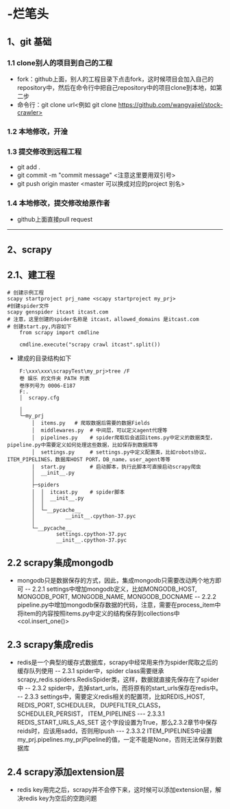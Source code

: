 # -烂笔头
## 1、git 基础
### 1.1 clone别人的项目到自己的工程
- fork：github上面，别人的工程目录下点击fork，这时候项目会加入自己的repository中，然后在命令行中把自己repository中的项目clone到本地，如第二步
- 命令行：git clone url<例如 git clone https://github.com/wangyajieI/stock-crawler>
### 1.2 本地修改，开淦
### 1.3 提交修改到远程工程
- git add .
- git commit -m "commit message" <注意这里要用双引号>
- git push origin master <master 可以换成对应的project 别名>
### 1.4 本地修改，提交修改给原作者
- github上面直接pull request
***
## 2、scrapy
## 2.1、建工程
```
# 创建示例工程
scapy startproject prj_name <scapy startproject my_prj>
#创建spider文件
scapy genspider itcast itcast.com
# 注意，这里创建的spider名称是 itcast，allowed_domains 是itcast.com
# 创建start.py,内容如下
    from scrapy import cmdline

    cmdline.execute("scrapy crawl itcast".split())
```
- 建成的目录结构如下
```
    F:\xxx\xxx\scrapyTest\my_prj>tree /F
    卷 娱乐 的文件夹 PATH 列表
    卷序列号为 0006-E187
    F:.
    │  scrapy.cfg

    │
    └─my_prj
        │  items.py   # 爬取数据后需要的数据Fields
        │  middlewares.py  # 中间层，可以定义agent代理等
        │  pipelines.py    # spider爬取后会返回items.py中定义的数据类型，pipeline.py中需要定义如何处理这些数据，比如保存到数据库等
        │  settings.py     # settings.py中定义配置类，比如robots协议，ITEM_PIPELINES，数据库HOST PORT，DB_name，user_agent等等
        |  start.py        # 启动脚本，执行此脚本可直接启动scrapy爬虫
        │  __init__.py
        │
        ├─spiders
        │  │  itcast.py    # spider脚本
        │  │  __init__.py
        │  │
        │  └─__pycache__
        │          __init__.cpython-37.pyc
        │
        └─__pycache__
                settings.cpython-37.pyc
                __init__.cpython-37.pyc
```
## 2.2 scrapy集成mongodb
- mongodb只是数据保存的方式，因此，集成mongodb只需要改动两个地方即可
-- 2.2.1 settings中增加mongodb定义，比如MONGODB_HOST, MONGODB_PORT, MONGODB_NAME, MONGODB_DOCNAME
-- 2.2.2 pipeline.py中增加mongodb保存数据的代码，注意，需要在process_item中将item的内容按照items.py中定义的结构保存到collections中<col.insert_one()>
## 2.3 scrapy集成redis
- redis是一个典型的缓存式数据库，scrapy中经常用来作为spider爬取之后的缓存队列使用
-- 2.3.1 spider中，spider class需要继承scrapy_redis.spiders.RedisSpider类，这样，数据就直接先保存在了spider中
-- 2.3.2 spider中，去掉start_urls，而将原有的start_urls保存在redis中。
-- 2.3.3 settings中，需要定义redis相关的配置项，比如REDIS_HOST, REDIS_PORT, SCHEDULER， DUPEFILTER_CLASS， SCHEDULER_PERSIST， ITEM_PIPELINES
--- 2.3.3.1 REDIS_START_URLS_AS_SET 这个字段设置为True，那么2.3.2章节中保存reids时，应该用sadd，否则用lpush
--- 2.3.3.2 ITEM_PIPELINES中设置my_prj.pipelines.my_prjPipeline的值，一定不能是None，否则无法保存到数据库
## 2.4 scrapy添加extension层
- redis key用完之后，scrapy并不会停下来，这时候可以添加extension层，解决redis key为空后的空跑问题
